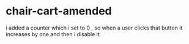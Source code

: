 # chair-cart-amended

i added a counter which i set to 0 , so when a user clicks that button it increases by one and then i disable it
